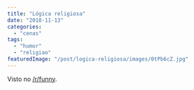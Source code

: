 ```yaml
---
title: "Lógica religiosa"
date: "2018-11-13"
categories: 
  - "cenas"
tags: 
  - "humor"
  - "religiao"
featuredImage: "/post/logica-religiosa/images/0tPb6cZ.jpg"
---
```


Visto no [/r/funny](https://www.reddit.com/r/funny/comments/9wog2k/catholic_guilt_kicked_in_for_laughing_at_this_so/).
